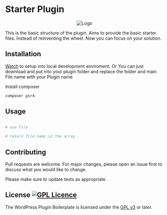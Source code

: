 # Starter Plugin

<p align="center">
  <img src="https://user-images.githubusercontent.com/12247382/168635713-966f5cd3-ccf7-4642-8cfc-c55603d338d6.png" alt="Logo">
</p>

This is the basic structure of the plugin. Aims to provide the basic starter files. Instead of reinventing the wheel. Now you can focus on your solution.

## Installation

 [Watch](https://youtube_url) to setup into local development enviroment. Or
You can just download and put into your plugin folder and replace the folder and main File name with your Plugin name

Install composer
```bash
composer psr4
```

## Usage

```PHP

# use file

# return file name in the array.


```

## Contributing
Pull requests are welcome. For major changes, please open an issue first to discuss what you would like to change.

Please make sure to update tests as appropriate.

## License [![GPL Licence](https://badges.frapsoft.com/os/gpl/gpl-125x28.png?v=103)](https://opensource.org/licenses/GPL-3.0/)

The WordPress Plugin Boilerplate is licensed under the [GPL v3](license.txt) or later.
